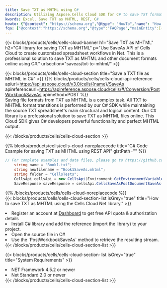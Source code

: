 ```yaml
---
title: Save TXT as MHTML using C# 
description: Utilizing Aspose.Cells Cloud SDK for C# to save TXT format file as MHTML format file. 
kwords: Excel, Save TXT as MHTML, REST, C#
howto: {"@context": "https://schema.org","@type": "HowTo","name": "How to save TXT as MHTML using the Cells Cloud Net library.","description": "How to save TXT as MHTML using the Cells Cloud Net library.","image": {"@type": "ImageObject"},"url": "/net/saveas/txt-to-mhtml/","step": [{ "@type": "HowToStep","name": "How to save TXT as MHTML using the Cells Cloud Net library. step 1", "image": {"@type": "ImageObject",},"url": "/net/saveas/txt-to-mhtml/","text": "Register an account at <a href='https://dashboard.aspose.cloud/'>Dashboard</a> to get free API quota & authorization details",},{ "@type": "HowToStep","name": "How to save TXT as MHTML using the Cells Cloud Net library. step 1", "image": {"@type": "ImageObject",},"url": "/net/saveas/txt-to-mhtml/","text": "Install C# library and add the reference (import the library) to your project.",},{ "@type": "HowToStep","name": "How to save TXT as MHTML using the Cells Cloud Net library. step 1", "image": {"@type": "ImageObject",},"url": "/net/saveas/txt-to-mhtml/","text": "Open the source file in C#",},{ "@type": "HowToStep","name": "How to save TXT as MHTML using the Cells Cloud Net library. step 1", "image": {"@type": "ImageObject",},"url": "/net/saveas/txt-to-mhtml/","text": "Use the `PostWorkbookSaveAs` method to retrieve the resulting stream.",}, ],"supply": {"@type": "HowToSupply","name": "document"},"tool": [{"@type": "HowToTool","name": "Visual Studio, Visual Studio Code, Rider"},{"@type": "HowToTool","name": "Aspose Cells"}],"totalTime": "PT6M"}
fqa: {"@context":"https://schema.org","@type":"FAQPage","mainEntity":[{"@type":"Question","name":"Why save file as other formats file in C# using REST API?","acceptedAnswer":{"@type":"Answer","text":"Documents are encoded in many ways, and some files may be incompatible with the software you use. To open and read such files, just save them as appropriate file formats.<br/><ol><li>Install .NET SDK and add the reference (import the library) to your project.</li><li>Open the source file in C# using REST API.</li><li>Call the PostWorkbookSaveAsRequest() method, passing an output filename with required extension.</li><li>Get the result of save as a separate file.</li></ol>"}},{"@type":"Question","name":"What file formats can I save as with your C# library?","acceptedAnswer":{"@type":"Answer","text":"We support a variety of file formats for conversion using .NET library, including XLSX, Excel, xls , PDF, CSV, HTML, Markdown, XML, PNG, JPG, TIFF, Json, TXT and many more."}},{"@type":"Question","name":"What is the maximum allowed file size for conversion using this .NET library?","acceptedAnswer":{"@type":"Answer","text":"There are no file size limits for format conversions using .NET library."}}]}
---
```



{{< blocks/products/cells/cells-cloud-banner h1="Save TXT as MHTML" h2="C# library for saving TXT as MHTML" p="Use SaveAs API of Cells Cloud to create customized spreadsheet workflows in Net. This is a professional solution to save TXT as MHTML and other document formats online using C#." urlsection="saveas/txt-to-mhtml/" >}}

{{< blocks/products/cells/cells-cloud-section  title="Save a TXT file as MHTML in C#" >}}
{{% blocks/products/cells/cells-cloud-api-reference  apiurl=https://api.aspose.cloud/v3.0/cells/{name}/SaveAs  apireferenceurl=https://apireference.aspose.cloud/cells/#/Conversion/PostWorkbookSaveAs  apimethod=POST %}}
<br/>
Saving file formats from TXT as MHTML is a complex task. All TXT to MHTML format transitions is performed by our C# SDK while maintaining the source TXT spreadsheet's main structural and logical content. Our C# library is a professional solution to save TXT as MHTML files online. This Cloud SDK gives C# developers powerful functionality and perfect MHTML output.

{{< /blocks/products/cells/cells-cloud-section >}}

{{% blocks/products/cells/cells-cloud-noreplacecode title="C# Code Example for saving TXT as MHTML using REST API" gistPath="" %}}
  
```cs
// For complete examples and data files, please go to https://github.com/aspose-cells-cloud/aspose-cells-cloud-dotnet/
    string name = "Book1.txt";
    string newfilename = "Book1SaveAs.mhtml";
    string folder = "CellsTests";
    CellsApi cellsApi = new CellsApi(Environment.GetEnvironmentVariable("ProductClientId"), Environment.GetEnvironmentVariable("ProductClientSecret"));
    SaveResponse saveResponse = cellsApi.CellsSaveAsPostDocumentSaveAs(name, null, newfilename, null,null,folder);
```
  
{{% /blocks/products/cells/cells-cloud-noreplacecode  %}}
<br/>
{{< blocks/products/cells/cells-cloud-section-list isGrey="true"  title="How to save TXT as MHTML using the Cells Cloud Net library." >}}
<li>Register an account at <a href="https://dashboard.aspose.cloud/">Dashboard</a> to get free API quota & authorization details</li>
<li>Install C# library and add the reference (import the library) to your project.</li>
<li>Open the source file in C#</li>
<li>Use the `PostWorkbookSaveAs` method to retrieve the resulting stream.</li>
{{< /blocks/products/cells/cells-cloud-section-list >}}

{{< blocks/products/cells/cells-cloud-section-list isGrey="true"  title="System Requirements" >}}
<li>NET Framework 4.5.2 or newer</li>
<li>Net Standard 2.0 or newer</li>
{{< /blocks/products/cells/cells-cloud-section-list >}}
